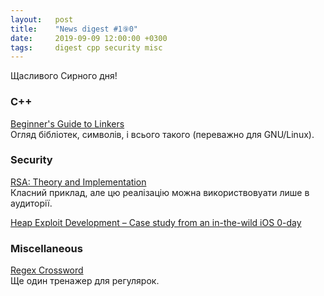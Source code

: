 ```yaml
---
layout:   post
title:    "News digest #1⑨0"
date:     2019-09-09 12:00:00 +0300
tags:     digest cpp security misc
---
```


Щасливого Сирного дня!

<!--
TODO: сирна картинка
2019-09-02: Почав збирати
-->

### C++

[Beginner's Guide to Linkers](http://www.lurklurk.org/linkers/linkers.html)<br/>
Огляд бібліотек, символів, і всього такого (переважно для GNU/Linux).

### Security

[RSA: Theory and Implementation](https://eli.thegreenplace.net/2019/rsa-theory-and-implementation/)<br/>
Класний приклад, але цю реалізацію можна використвовуати лише в аудиторії.

[Heap Exploit Development – Case study from an in-the-wild iOS 0-day](https://azeria-labs.com/heap-exploit-development-part-1/)

### Miscellaneous

[Regex Crossword](https://regexcrossword.com)<br/>
Ще один тренажер для регулярок.

